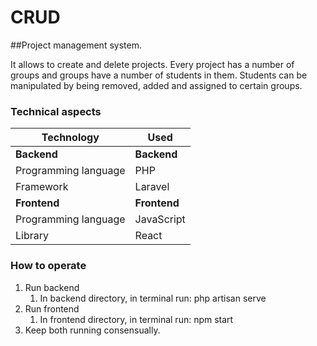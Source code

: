 # CRUD

##Project management system.
                
It allows to create and delete projects. Every project has a number of groups and groups have a number of students in them. Students can be manipulated by being removed, added and assigned to certain groups.


### Technical aspects

Technology	| Used
 ------------ | ------------- 
**Backend** | **Backend**
Programming language | PHP
Framework | Laravel
**Frontend** | **Frontend**
Programming language | JavaScript
Library | React


###  How to operate

1. Run backend
    1. In backend directory, in terminal run: php artisan serve
2. Run frontend
    1. In frontend directory, in terminal run: npm start
3. Keep both running consensually.



